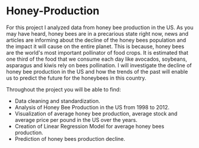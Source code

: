 # Honey-Production

For this project I analyzed data from honey bee production in the US. As you may have heard, honey bees are in a precarious state right now, news and articles are informing about the decline of the honey bees population and the impact it will cause on the entire planet. This is because, honey bees are the world's most important pollinator of food crops. It is estimated that one third of the food that we consume each day like avocados, soybeans, asparagus and kiwis rely on bees pollination. I will investigate the decline of honey bee production in the US  and how the trends of the past will enable us to predict the future for the honeybees in this country.

Throughout the project you will be able to find:

* Data cleaning and standardization.
* Analysis of Honey Bee Production in the US from 1998 to 2012.
* Visualization of average honey bee production, average stock and average price per pound in the US over the years.
* Creation of Linear Regression Model for average honey bees production.
* Prediction of honey bees production decline.
